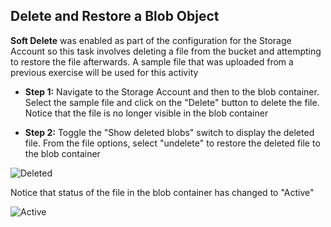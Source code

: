 ## Delete and Restore a Blob Object 
**Soft Delete** was enabled as part of the configuration for the Storage Account so this task involves deleting a file from the bucket and attempting to restore the file afterwards. A sample file that was uploaded from a  previous exercise will be used for this activity

- **Step 1:** Navigate to the Storage Account and then to the blob container. Select the sample file and click on the "Delete" button to delete the file. Notice that the file is no longer visible in the blob container

- **Step 2:** Toggle the "Show deleted blobs" switch to display the deleted file. From the file options, select "undelete" to restore the deleted file to the blob container

![Deleted]()

Notice that status of the file in the blob container has changed to "Active"

![Active]()